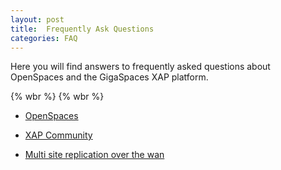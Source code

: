 ```yaml
---
layout: post
title:  Frequently Ask Questions
categories: FAQ
---
```


Here you will find answers to frequently asked questions about OpenSpaces and the GigaSpaces XAP platform.


{% wbr %}
{% wbr %}


- [OpenSpaces](./openspaces-faq.html)

- [XAP Community](./xap-community-faq.html)

- [Multi site replication over the wan](./multi-site-replication-over-the-wan-faq.html)